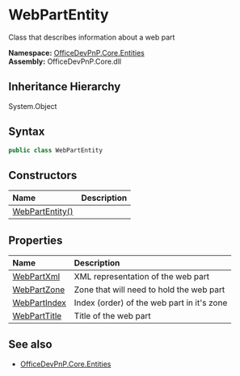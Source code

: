 # WebPartEntity
Class that describes information about a web part  

**Namespace:** [OfficeDevPnP.Core.Entities](OfficeDevPnP.Core.Entities.md)  
**Assembly:** OfficeDevPnP.Core.dll  
## Inheritance Hierarchy
System.Object  
## Syntax
```C#
public class WebPartEntity
```
## Constructors
|**Name**|**Description**|
|:-----|:-----|
| [WebPartEntity()](OfficeDevPnP.Core.Entities.WebPartEntity.ctor1.md) | 
## Properties
|**Name**|**Description**|
|:-----|:-----|
| [WebPartXml](OfficeDevPnP.Core.Entities.WebPartEntity.WebPartXml.md) | XML representation of the web part
| [WebPartZone](OfficeDevPnP.Core.Entities.WebPartEntity.WebPartZone.md) | Zone that will need to hold the web part
| [WebPartIndex](OfficeDevPnP.Core.Entities.WebPartEntity.WebPartIndex.md) | Index (order) of the web part in it's zone
| [WebPartTitle](OfficeDevPnP.Core.Entities.WebPartEntity.WebPartTitle.md) | Title of the web part
## See also
- [OfficeDevPnP.Core.Entities](OfficeDevPnP.Core.Entities.md)
